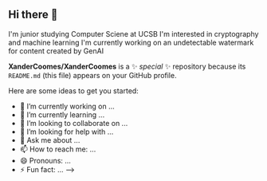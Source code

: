 ## Hi there 👋

I'm junior studying Computer Sciene at UCSB
I'm interested in cryptography and machine learning
I'm currently working on an undetectable watermark for content created by GenAI


**XanderCoomes/XanderCoomes** is a ✨ _special_ ✨ repository because its `README.md` (this file) appears on your GitHub profile.

Here are some ideas to get you started:

- 🔭 I’m currently working on ...
- 🌱 I’m currently learning ...
- 👯 I’m looking to collaborate on ...
- 🤔 I’m looking for help with ...
- 💬 Ask me about ...
- 📫 How to reach me: ...
- 😄 Pronouns: ...
- ⚡ Fun fact: ...
-->
